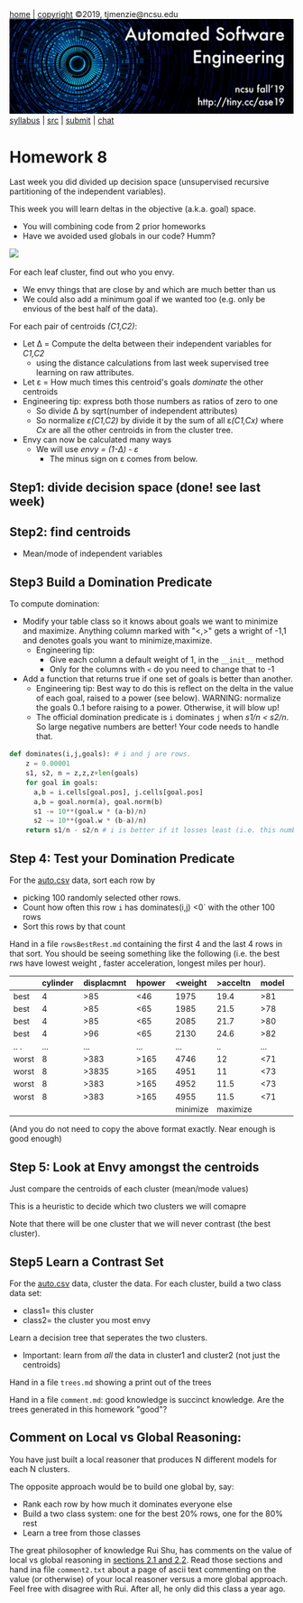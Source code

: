 <a name=top>&nbsp;<p> </a>

[home](http://tiny.cc/ase19#top) | 
[copyright](https://github.com/txt/ase19/blob/master/LICENSE.md#top) &copy;2019, tjmenzie&commat;ncsu.edu 
<br> [<img width=900 src="https://raw.githubusercontent.com/txt/ase19/master/etc/img/banner.png">](http://tiny.cc/ase19)<br> 
[syllabus](https://github.com/txt/ase19/blob/master/syllabus.md#top) | 
[src](http://menzies.us/fun) | 
[submit](http://tiny.cc/ase19give) | 
[chat](https://ase19.slack.com/) 

# Homework 8


Last week you did divided up decision space (unsupervised recursive partitioning of the independent variables).

This week you will learn deltas in the objective (a.k.a. goal) space.

- You will combining code from 2 prior homeworks
- Have we avoided  used globals in our code? Humm?

![](https://ievgensaxblog.files.wordpress.com/2018/09/v2pos5d.jpg)

For each leaf cluster, find out who you envy. 

-    We  envy things that are close by and which are much better than us
- We could also add a minimum goal if we wanted too (e.g. only be envious of the best half of the data).

For each pair of centroids _(C1,C2)_:

- Let &Delta; = Compute the delta between their  independent variables for _C1,C2_ 
  - using the distance calculations from last week
supervised tree learning on raw attributes.
- Let &epsilon; = How much  times this centroid's goals _dominate_ the other centroids
- Engineering tip: express both those numbers as ratios of zero to one
    - So divide &Delta; by sqrt(number of independent attributes)
    - So normalize _&epsilon;(C1,C2)_ by divide it by the sum of all &epsilon;_(C1,Cx)_ where _Cx_ are all the other centroids in from the cluster tree.
- Envy can now be calculated  many ways  
    - We will use _envy = (1-&Delta;) - &epsilon;_
       - The minus sign on &epsilon; comes from below.


## Step1: divide decision space (done! see last week)

## Step2: find centroids

- Mean/mode of independent variables

## Step3 Build a Domination Predicate

To compute domination:

- Modify your table class so it knows about goals we want to minimize and maximize. Anything column marked
 with "<,>"  gets a wright of -1,1 and denotes goals you want to minimize,maximize.
  - Engineering tip: 
    - Give each column a default weight of 1, in the `__init__` method
    - Only for the columns with `<` do you need to change that to -1
- Add a function that returns true if one set of goals is better than another. 
  - Engineering tip: Best way to do this is reflect on the delta in the value
of each goal, raised to a power (see below). WARNING: normalize the goals 0..1
    before raising to a power. Otherwise, it will blow up!
  - The official domination predicate is `i` dominates `j` when _s1/n < s2/n_.
    So large negative numbers are better! Your code needs to handle that.


```python
def dominates(i,j,goals): # i and j are rows.
    z = 0.00001
    s1, s2, n = z,z,z+len(goals)
    for goal in goals:
      a,b = i.cells[goal.pos], j.cells[goal.pos]
      a,b = goal.norm(a), goal.norm(b)  
      s1 -= 10**(goal.w * (a-b)/n)
      s2 -= 10**(goal.w * (b-a)/n)
    return s1/n - s2/n # i is better if it losses least (i.e. this number under 0)
```

## Step 4: Test  your Domination Predicate

For the [auto.csv](../data/auto.csv) data, sort each row by

- picking 100 randomly selected other rows.
- Count how often this row `i` has dominates(i,j) <0` with the other 100 rows
- Sort this rows by that count

Hand in a file `rowsBestRest.md`
containing the first 4 and the last 4 rows in that sort. You should be seeing  something like the following
(i.e.  the best rws have lowest weight , faster acceleration, longest miles per hour).


|      |cylinder&nbsp;| displacmnt&nbsp;| hpower&nbsp;| <weight&nbsp;| >acceltn&nbsp;| model&nbsp;| origin&nbsp;| >mpg|
|------|--------|----------|-------|-------|---------|------|------|-------|
|best |4       | >85       | <46   | 1975  |  19.4   |  >81 |  3   |   40  |
|best |4       | >85       | <65   | 1985  |  21.5   |  >78 |  2   |   40  |
|best |4       | >85       | <65   | 2085  |  21.7   |  >80 |  2   |   40  |
|best |4       | >96       | <65   | 2130  |  24.6   |  >82 |  2   |   40  |
|..  .|...     | ...       | ...   | ...   |  ..     |  ... |  ... |   ... |
|worst|8       | >383      | >165  | 4746  |  12     |  <71 |  1   |   10  |
|worst|8       | >3835     | >165  | 4951  |  11     |  <73 |  1   |   10  |
|worst|8       | >383      | >165  | 4952  |  11.5   |  <73 |  1   |   10  |
|worst|8       | >383      | >165  | 4955  |  11.5   |  <71 |  1   |   10  |
|     |        |           |       | minimize| maximize|    |       | maximize      |

(And you do not need to copy the above format exactly. Near enough is good enough)

## Step 5: Look at Envy amongst the centroids

Just compare the centroids of each cluster (mean/mode values)

This is a heuristic to decide which two clusters we will comapre

Note that there will be one cluster that we will never contrast (the best cluster).

## Step5 Learn a Contrast Set

For the [auto.csv](../data/auto.csv) data, cluster the data.
For each cluster, build a two class data set:

- class1= this cluster
- class2= the cluster you most envy

Learn a decision tree that seperates the two clusters.

- Important: learn from _all_ the data in cluster1 and cluster2 (not just the centroids)
 
Hand in a file `trees.md` showing  a  print out of the trees

Hand in a  file `comment.md`:
 good knowledge is succinct knowledge. Are the trees generated in this homework "good"?

## Comment on Local vs Global Reasoning:

You have just built a local reasoner that produces N different models for each N clusters.

The opposite approach would be to build one global by, say:

- Rank each row by how much it dominates everyone else
- Build a two class system: one for the best 20% rows, one for the 80% rest
- Learn a tree from those classes


The great philosopher of knowledge Rui Shu, has comments on the value 
of local vs global reasoning in 
[sections 2.1 and 2,2](../etc/img/rui.pdf). Read those sections and hand ina  file `comment2.txt`
 about a page of ascii text commenting on the value (or otherwise) of your local reasoner versus a more global approach.
Feel free with disagree with Rui. After all, he only did this class a year ago.


